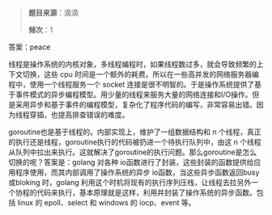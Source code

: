 > **题目来源**：滴滴 
>
> **频次**：1

答案：peace

线程是操作系统的内核对象，多线程编程时，如果线程数过多，就会导致频繁的上下文切换，这些 cpu 时间是一个额外的耗费。所以在一些高并发的网络服务器编程中，使用一个线程服务一个 socket 连接是很不明智的。于是操作系统提供了基于事件模式的异步编程模型。用少量的线程来服务大量的网络连接和I/O操作。但是采用异步和基于事件的编程模型，复杂化了程序代码的编写，非常容易出错。因为线程穿插，也提高排查错误的难度。

goroutine也是基于线程的。内部实现上，维护了一组数据结构和 n 个线程，真正的执行还是线程，goroutine执行的代码被扔进一个待执行队列中，由这 n 个线程从队列中拉出来执行。这就解决了goroutine的执行问题。那么goroutine是怎么切换的呢？答案是：golang 对各种 io函数进行了封装，这些封装的函数提供给应用程序使用，而其内部调用了操作系统的异步 io函数，当这些异步函数返回busy或bloking 时，golang 利用这个时机将现有的执行序列压栈，让线程去拉另外一个协程的代码来执行，基本原理就是这样，利用并封装了操作系统的异步函数。包括 linux 的 epoll、select 和 windows 的 iocp、event 等。
